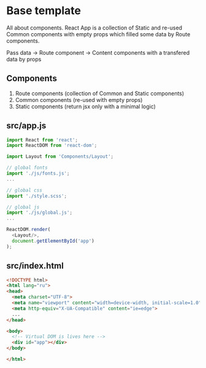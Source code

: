 # Base template

All about components. React App is a collection of Static and re-used Common components with empty props which filled some data by Route components.

Pass data -> Route component -> Content components with a transfered data by props

## Components
1. Route components (collection of Common and Static components)
2. Common components (re-used with empty props)
3. Static components (return jsx only with a minimal logic)

## src/app.js

```js
import React from 'react';
import ReactDOM from 'react-dom';

import Layout from 'Components/Layout';

// global fonts
import './js/fonts.js';
...

// global css
import './style.scss';

// global js
import './js/global.js';
...

ReactDOM.render(
  <Layout/>,
  document.getElementById('app')
);
```

## src/index.html
```html
<!DOCTYPE html>
<html lang="ru">
<head>
  <meta charset="UTF-8">
  <meta name="viewport" content="width=device-width, initial-scale=1.0">
  <meta http-equiv="X-UA-Compatible" content="ie=edge"> 
  ...
</head>

<body>
  <!-- Virtual DOM is lives here -->
  <div id="app"></div>
</body>

</html>
```
